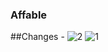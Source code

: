### Affable

##Changes -
![2](https://user-images.githubusercontent.com/47142604/105963819-772a5500-60a7-11eb-9498-e054d10b2acc.PNG)
![1](https://user-images.githubusercontent.com/47142604/105963825-78f41880-60a7-11eb-9536-41aa9a2de1d0.PNG)
